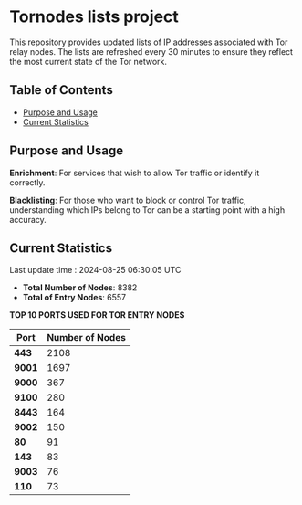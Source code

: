# Tornodes lists project

This repository provides updated lists of IP addresses associated with Tor relay nodes. The lists are refreshed every 30 minutes to ensure they reflect the most current state of the Tor network.

## Table of Contents

- [Purpose and Usage](#purpose-and-usage)
- [Current Statistics](#current-statistics)


## Purpose and Usage

**Enrichment**: For services that wish to allow Tor traffic or identify it correctly.

**Blacklisting**: For those who want to block or control Tor traffic, understanding which IPs belong to Tor can be a starting point with a high accuracy.

## Current Statistics

Last update time : 2024-08-25 06:30:05 UTC

- **Total Number of Nodes**: 8382
- **Total of Entry Nodes**: 6557

**TOP 10 PORTS USED FOR TOR ENTRY NODES**

| **Port** | **Number of Nodes** |
|------|-----------------|
| **443**   | 2108  |
| **9001**   | 1697  |
| **9000**   | 367  |
| **9100**   | 280  |
| **8443**   | 164  |
| **9002**   | 150  |
| **80**   | 91  |
| **143**   | 83  |
| **9003**   | 76  |
| **110**   | 73  |

